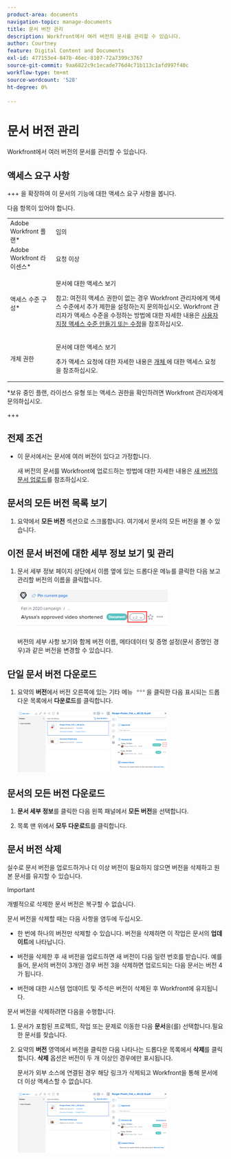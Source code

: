 ```yaml
---
product-area: documents
navigation-topic: manage-documents
title: 문서 버전 관리
description: Workfront에서 여러 버전의 문서를 관리할 수 있습니다.
author: Courtney
feature: Digital Content and Documents
exl-id: 477153e4-847b-46ec-8107-72a7399c3767
source-git-commit: 9aa6822c9c1ecade776d4c71b113c1afd997f40c
workflow-type: tm+mt
source-wordcount: '528'
ht-degree: 0%

---
```


# 문서 버전 관리

Workfront에서 여러 버전의 문서를 관리할 수 있습니다.

## 액세스 요구 사항

+++ 을 확장하여 이 문서의 기능에 대한 액세스 요구 사항을 봅니다.

다음 항목이 있어야 합니다.

<table style="table-layout:auto"> 
 <col> 
 <col> 
 <tbody> 
  <tr> 
   <td role="rowheader">Adobe Workfront 플랜*</td> 
   <td> <p> 임의</p> </td> 
  </tr> 
  <tr> 
   <td role="rowheader">Adobe Workfront 라이센스*</td> 
   <td> <p>요청 이상</p> </td> 
  </tr> 
  <tr> 
   <td role="rowheader">액세스 수준 구성*</td> 
   <td> <p>문서에 대한 액세스 보기</p> <p>참고: 여전히 액세스 권한이 없는 경우 Workfront 관리자에게 액세스 수준에서 추가 제한을 설정하는지 문의하십시오. Workfront 관리자가 액세스 수준을 수정하는 방법에 대한 자세한 내용은 <a href="../../administration-and-setup/add-users/configure-and-grant-access/create-modify-access-levels.md" class="MCXref xref">사용자 지정 액세스 수준 만들기 또는 수정</a>을 참조하십시오.</p> </td> 
  </tr> 
  <tr> 
   <td role="rowheader">개체 권한</td> 
   <td> <p>문서에 대한 액세스 보기</p> <p>추가 액세스 요청에 대한 자세한 내용은 <a href="../../workfront-basics/grant-and-request-access-to-objects/request-access.md" class="MCXref xref">개체 </a>에 대한 액세스 요청 을 참조하십시오.</p> </td> 
  </tr> 
 </tbody> 
</table>

&#42;보유 중인 플랜, 라이선스 유형 또는 액세스 권한을 확인하려면 Workfront 관리자에게 문의하십시오.

+++

## 전제 조건

* 이 문서에서는 문서에 여러 버전이 있다고 가정합니다.

  새 버전의 문서를 Workfront에 업로드하는 방법에 대한 자세한 내용은 [새 버전의 문서 업로드](../../documents/managing-documents/upload-new-document-version.md)를 참조하십시오.

## 문서의 모든 버전 목록 보기

1. 요약에서 **모든 버전** 섹션으로 스크롤합니다. 여기에서 문서의 모든 버전을 볼 수 있습니다.

## 이전 문서 버전에 대한 세부 정보 보기 및 관리

1. 문서 세부 정보 페이지 상단에서 이름 옆에 있는 드롭다운 메뉴를 클릭한 다음 보고 관리할 버전의 이름을 클릭합니다.

   ![](assets/version-drop-dn-doc-dtls-nwe-350x93.png)

   버전의 세부 사항 보기와 함께 버전 이름, 메타데이터 및 증명 설정(문서 증명인 경우)과 같은 버전을 변경할 수 있습니다.

## 단일 문서 버전 다운로드

1. 요약의 **버전**&#x200B;에서 버전 오른쪽에 있는 기타 메뉴 ![](assets/more-icon.png)을 클릭한 다음 표시되는 드롭다운 목록에서 **다운로드**&#x200B;를 클릭합니다.

   ![](assets/more-versions-350x143.png)

## 문서의 모든 버전 다운로드

1. **문서 세부 정보**&#x200B;를 클릭한 다음 왼쪽 패널에서 **모든 버전**&#x200B;을 선택합니다.

1. 목록 맨 위에서 **모두 다운로드**&#x200B;를 클릭합니다.

## 문서 버전 삭제

실수로 문서 버전을 업로드하거나 더 이상 버전이 필요하지 않으면 버전을 삭제하고 원본 문서를 유지할 수 있습니다.

>[!IMPORTANT]
>
>개별적으로 삭제한 문서 버전은 복구할 수 없습니다.

문서 버전을 삭제할 때는 다음 사항을 염두에 두십시오.

* 한 번에 하나의 버전만 삭제할 수 있습니다. 버전을 삭제하면 이 작업은 문서의 **업데이트**&#x200B;에 나타납니다.
* 버전을 삭제한 후 새 버전을 업로드하면 새 버전이 다음 일련 번호를 받습니다. 예를 들어, 문서의 버전이 3개인 경우 버전 3을 삭제하면 업로드되는 다음 문서는 버전 4가 됩니다.
* 버전에 대한 시스템 업데이트 및 주석은 버전이 삭제된 후 Workfront에 유지됩니다.

  <!--
  <li data-mc-conditions="QuicksilverOrClassic.Draft mode">Deleting a document version in Workfront does not delete the Proof version.&nbsp;</li>
  -->

문서 버전을 삭제하려면 다음을 수행합니다.

1. 문서가 포함된 프로젝트, 작업 또는 문제로 이동한 다음 **문서**&#x200B;을(를) 선택합니다.필요한 문서를 찾습니다.
1. 요약의 **버전** 영역에서 버전을 클릭한 다음 나타나는 드롭다운 목록에서 **삭제**&#x200B;를 클릭합니다. **삭제** 옵션은 버전이 두 개 이상인 경우에만 표시됩니다.

   문서가 외부 소스에 연결된 경우 해당 링크가 삭제되고 Workfront을 통해 문서에 더 이상 액세스할 수 없습니다.

   ![](assets/more-versions-350x143.png)
